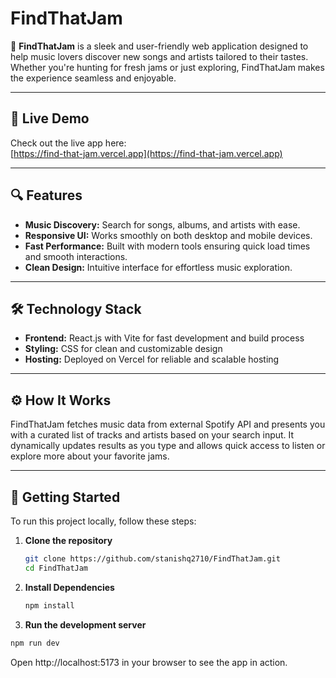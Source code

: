 # FindThatJam

🎵 **FindThatJam** is a sleek and user-friendly web application designed to help music lovers discover new songs and artists tailored to their tastes. Whether you're hunting for fresh jams or just exploring, FindThatJam makes the experience seamless and enjoyable.

---

## 🚀 Live Demo

Check out the live app here:  
[https://find-that-jam.vercel.app](https://find-that-jam.vercel.app)

---

## 🔍 Features

- **Music Discovery:** Search for songs, albums, and artists with ease.  
- **Responsive UI:** Works smoothly on both desktop and mobile devices.  
- **Fast Performance:** Built with modern tools ensuring quick load times and smooth interactions.  
- **Clean Design:** Intuitive interface for effortless music exploration.  

---

## 🛠️ Technology Stack

- **Frontend:** React.js with Vite for fast development and build process  
- **Styling:** CSS for clean and customizable design  
- **Hosting:** Deployed on Vercel for reliable and scalable hosting  

---

## ⚙️ How It Works

FindThatJam fetches music data from external Spotify API and presents you with a curated list of tracks and artists based on your search input. It dynamically updates results as you type and allows quick access to listen or explore more about your favorite jams.

---

## 🚀 Getting Started

To run this project locally, follow these steps:

1. **Clone the repository**  
   ```bash
   git clone https://github.com/stanishq2710/FindThatJam.git
   cd FindThatJam
   ```

2. **Install Dependencies**
   ```bash
   npm install
   ```

3. **Run the development server**
  ```bash
  npm run dev
  ```

Open http://localhost:5173 in your browser to see the app in action.

